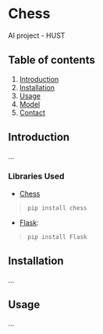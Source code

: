 # Chess
AI project - HUST
## Table of contents

1. [Introduction](#introduction)
2. [Installation](#installation)
3. [Usage](#usage)
4. [Model](#model)
5. [Contact](#contact)

## Introduction
...


### Libraries Used

+ [Chess](https://python-chess.readthedocs.io/en/latest/#)
> ```pip install chess```
+ [Flask](https://pypi.org/project/Flask/): 
> ```pip install Flask```
## Installation
... 

## Usage
...
##  

